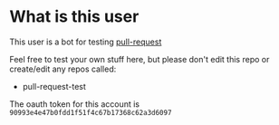 What is this user
=================

This user is a bot for testing [pull-request](https://github.com/ForbesLindesay/pull-request)

Feel free to test your own stuff here, but please don't edit this repo or create/edit any repos called:

 - pull-request-test

The oauth token for this account is `90993e4e47b0fdd1f51f4c67b17368c62a3d6097`
